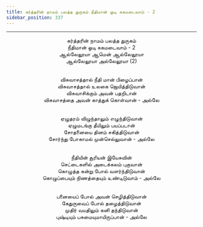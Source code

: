 ```yaml
---
title: கர்த்தரின் நாமம் பலத்த துருகம் நீதிமான் ஓடி சுகமடைவாம் - 2
sidebar_position: 337
---
```


---
<center>
கர்த்தரின் நாமம் பலத்த துருகம்<br/>
நீதிமான் ஓடி சுகமடைவாம் - 2<br/>
ஆல்லேலூயா ஆமென் ஆல்லேலூயா<br/>
ஆல்லேலூயா அல்லேலூயா (2)<br/><br/>

விசுவாசத்தால் நீதி மான் பிழைப்பான்<br/>
விசுவாசத்தால் உலகை ஜெயித்திடுவான்<br/>
விசுவாசிக்கும் அவன் பதறிடான்<br/>
விசுவாசத்தை அவன் காத்துக் கொள்வான்         - அல்லே<br/><br/>

ஏழுதரம் விழுந்தாலும் எழுந்திடுவான்<br/>
ஏழுமடங்கு தீயிலும் பயப்படான்<br/>
சோதனையை தினம் சகித்திடுவான்<br/>
சோர்ந்து போகாமல் முன்செல்லுவான்            - அல்லே<br/><br/>

நீதியின் சூரியன் இயேசுவின்<br/>
செட்டைகளில் அடைக்கலம் புகுவான்<br/>
கொழுத்த கன்று போல் வளர்ந்திடுவான்<br/>
கொழுப்பையும் நிணத்தையும் உண்டிடுவாம்        - அல்லே<br/><br/>

பனையைப் போல் அவன் செழித்திடுவான்<br/>
கேதுருவைப் போல் தழைத்திடுவான்<br/>
முதிர் வயதிலும் கனி தந்திடுவான்<br/>
புஷ்டியும் பசுமையுமாயிருப்பான்                - அல்லே
</center>